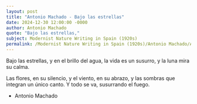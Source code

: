 ```yaml
---
layout: post
title: "Antonio Machado - Bajo las estrellas"
date: 2024-12-30 12:00:00 -0000
author: Antonio Machado
quote: "Bajo las estrellas,"
subject: Modernist Nature Writing in Spain (1920s)
permalink: /Modernist Nature Writing in Spain (1920s)/Antonio Machado/Antonio Machado - Bajo las estrellas
---
```


Bajo las estrellas,
y en el brillo del agua,
la vida es un susurro,
y la luna mira su calma.

Las flores, en su silencio,
y el viento, en su abrazo,
y las sombras que integran
un único canto.
Y todo se va,
susurrando el fuego.

- Antonio Machado
